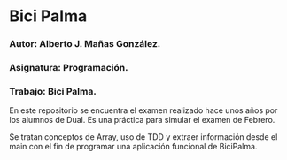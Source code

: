 # Bici Palma

### Autor: Alberto J. Mañas González.
### Asignatura: Programación.
### Trabajo: Bici Palma.

En este repositorio se encuentra el examen realizado hace 
unos años por los alumnos de Dual.
Es una práctica para simular el examen de Febrero.

Se tratan conceptos de Array, uso de TDD y extraer información
 desde el main con el fin de programar una aplicación funcional
de BiciPalma.